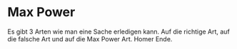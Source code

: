 # Max Power

Es gibt 3 Arten wie man eine Sache erledigen kann. Auf die richtige Art, auf die falsche Art und auf die Max Power Art. Homer Ende.
